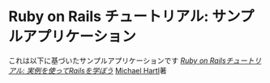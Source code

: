 # Ruby on Rails チュートリアル: サンプルアプリケーション

これは以下に基づいたサンプルアプリケーションです
[*Ruby on Railsチュートリアル:
実例を使ってRailsを学ぼう*](http://railstutorial.jp/)
[Michael Hartl](http://www.michealhartl.com)著
